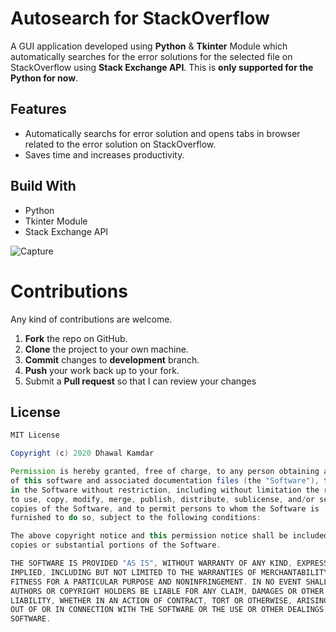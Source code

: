# Autosearch for StackOverflow

A GUI application developed using **Python** & **Tkinter** Module which automatically searches for the error solutions for the selected file on StackOverflow using **Stack Exchange API**. This is **only supported for the Python for now**.

## Features

- Automatically searchs for error solution and opens tabs in browser related to the error solution on StackOverflow.
- Saves time and increases productivity.

## Build With

- Python
- Tkinter Module
- Stack Exchange API

![Capture](https://user-images.githubusercontent.com/55776390/83537546-50b11b80-a512-11ea-89f7-10fa2cd6ddbe.png)

# Contributions

Any kind of contributions are welcome.

1. **Fork** the repo on GitHub.
2. **Clone** the project to your own machine.
3. **Commit** changes to **development** branch.
4. **Push** your work back up to your fork.
5. Submit a **Pull request** so that I can review your changes

## License

```Groovy
MIT License

Copyright (c) 2020 Dhawal Kamdar

Permission is hereby granted, free of charge, to any person obtaining a copy
of this software and associated documentation files (the "Software"), to deal
in the Software without restriction, including without limitation the rights
to use, copy, modify, merge, publish, distribute, sublicense, and/or sell
copies of the Software, and to permit persons to whom the Software is
furnished to do so, subject to the following conditions:

The above copyright notice and this permission notice shall be included in all
copies or substantial portions of the Software.

THE SOFTWARE IS PROVIDED "AS IS", WITHOUT WARRANTY OF ANY KIND, EXPRESS OR
IMPLIED, INCLUDING BUT NOT LIMITED TO THE WARRANTIES OF MERCHANTABILITY,
FITNESS FOR A PARTICULAR PURPOSE AND NONINFRINGEMENT. IN NO EVENT SHALL THE
AUTHORS OR COPYRIGHT HOLDERS BE LIABLE FOR ANY CLAIM, DAMAGES OR OTHER
LIABILITY, WHETHER IN AN ACTION OF CONTRACT, TORT OR OTHERWISE, ARISING FROM,
OUT OF OR IN CONNECTION WITH THE SOFTWARE OR THE USE OR OTHER DEALINGS IN THE
SOFTWARE.
```
